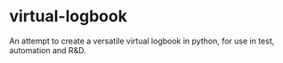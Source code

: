 # virtual-logbook
An attempt to create a versatile virtual logbook in python, for use in test, automation and R&amp;D.
